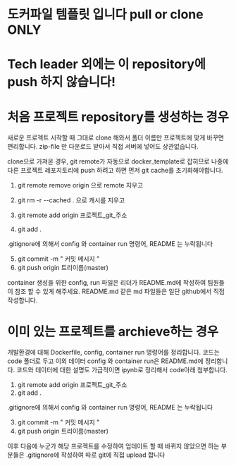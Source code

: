 # 도커파일 템플릿 입니다 pull or clone ONLY

# Tech leader 외에는 이 repository에 push 하지 않습니다!
# 처음 프로젝트 repository를 생성하는 경우

새로운 프로젝트 시작할 때 그대로 clone 해와서 폴더 이름만 프로젝트에 맞게 바꾸면 편리합니다.
zip-file 만 다운로드 받아서 직접 서버에 넣어도 상관없습니다.

clone으로 가져온 경우, git remote가 자동으로 docker_template로 잡히므로
나중에 다른 프로젝트 레포지토리에 push 하려고 하면 먼저 git cache를 초기화해야합니다.

1. git remote remove origin 으로 remote 지우고
2. git rm -r --cached . 으로 캐시를 지우고

3. git remote add origin 프로젝트_git_주소
4. git add .

.gitignore에 의해서 config 와 container run 명령어, README 는 누락됩니다

5. git commit -m " 커밋 메시지 "
6. git push origin 트리이름(master)

container 생성을 위한 config, run 파일은 리더가 README.md에 작성하여 팀원들이 참조 할 수 있게 해주세요.
README.md 같은 md 파일들은 일단 github에서 직접 작성합니다.

# 이미 있는 프로젝트를 archieve하는 경우

개발환경에 대해 Dockerfile, config, container run 명령어를 정리합니다.
코드는 code 폴더로 두고 이외 데이터 config 와 container run은 README.md에 정리합니다.
코드와 데이터에 대한 설명도 가급적이면 ipynb로 정리해서 code아래 첨부합니다.

1. git remote add origin 프로젝트_git_주소
2. git add .

.gitignore에 의해서 config 와 container run 명령어, README 는 누락됩니다

3. git commit -m " 커밋 메시지 "
4. git push origin 트리이름(master)

이후 다음에 누군가 해당 프로젝트를 수정하여 업데이트 할 때 바뀌지 않았으면 하는 부분들은 .gitignore에 작성하여 따로 git에 직접 upload 합니다

